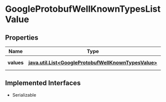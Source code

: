 

# GoogleProtobufWellKnownTypesListValue


## Properties

Name | Type | Description | Notes
------------ | ------------- | ------------- | -------------
**values** | [**java.util.List&lt;GoogleProtobufWellKnownTypesValue&gt;**](GoogleProtobufWellKnownTypesValue.md) |  |  [optional] [readonly]


## Implemented Interfaces

* Serializable


